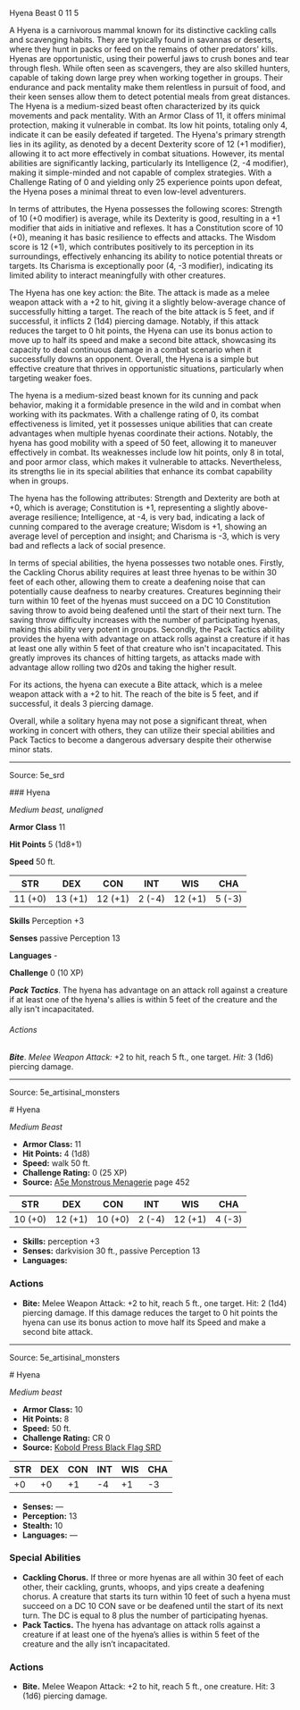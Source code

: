 <MonsterName/>Hyena</MonsterName>
<CreatureType/>Beast</CreatureType>
<CR/>0</CR>
<AC/>11</AC>
<HP/>5</HP>
<summary>A Hyena is a carnivorous mammal known for its distinctive cackling calls and scavenging habits. They are typically found in savannas or deserts, where they hunt in packs or feed on the remains of other predators' kills. Hyenas are opportunistic, using their powerful jaws to crush bones and tear through flesh. While often seen as scavengers, they are also skilled hunters, capable of taking down large prey when working together in groups. Their endurance and pack mentality make them relentless in pursuit of food, and their keen senses allow them to detect potential meals from great distances.</summary>

<summary>The Hyena is a medium-sized beast often characterized by its quick movements and pack mentality. With an Armor Class of 11, it offers minimal protection, making it vulnerable in combat. Its low hit points, totaling only 4, indicate it can be easily defeated if targeted. The Hyena's primary strength lies in its agility, as denoted by a decent Dexterity score of 12 (+1 modifier), allowing it to act more effectively in combat situations. However, its mental abilities are significantly lacking, particularly its Intelligence (2, -4 modifier), making it simple-minded and not capable of complex strategies. With a Challenge Rating of 0 and yielding only 25 experience points upon defeat, the Hyena poses a minimal threat to even low-level adventurers.</summary>

<detail>

In terms of attributes, the Hyena possesses the following scores: Strength of 10 (+0 modifier) is average, while its Dexterity is good, resulting in a +1 modifier that aids in initiative and reflexes. It has a Constitution score of 10 (+0), meaning it has basic resilience to effects and attacks. The Wisdom score is 12 (+1), which contributes positively to its perception in its surroundings, effectively enhancing its ability to notice potential threats or targets. Its Charisma is exceptionally poor (4, -3 modifier), indicating its limited ability to interact meaningfully with other creatures.

The Hyena has one key action: the Bite. The attack is made as a melee weapon attack with a +2 to hit, giving it a slightly below-average chance of successfully hitting a target. The reach of the bite attack is 5 feet, and if successful, it inflicts 2 (1d4) piercing damage. Notably, if this attack reduces the target to 0 hit points, the Hyena can use its bonus action to move up to half its speed and make a second bite attack, showcasing its capacity to deal continuous damage in a combat scenario when it successfully downs an opponent. Overall, the Hyena is a simple but effective creature that thrives in opportunistic situations, particularly when targeting weaker foes.

The hyena is a medium-sized beast known for its cunning and pack behavior, making it a formidable presence in the wild and in combat when working with its packmates. With a challenge rating of 0, its combat effectiveness is limited, yet it possesses unique abilities that can create advantages when multiple hyenas coordinate their actions. Notably, the hyena has good mobility with a speed of 50 feet, allowing it to maneuver effectively in combat. Its weaknesses include low hit points, only 8 in total, and poor armor class, which makes it vulnerable to attacks. Nevertheless, its strengths lie in its special abilities that enhance its combat capability when in groups.

The hyena has the following attributes: Strength and Dexterity are both at +0, which is average; Constitution is +1, representing a slightly above-average resilience; Intelligence, at -4, is very bad, indicating a lack of cunning compared to the average creature; Wisdom is +1, showing an average level of perception and insight; and Charisma is -3, which is very bad and reflects a lack of social presence. 

In terms of special abilities, the hyena possesses two notable ones. Firstly, the Cackling Chorus ability requires at least three hyenas to be within 30 feet of each other, allowing them to create a deafening noise that can potentially cause deafness to nearby creatures. Creatures beginning their turn within 10 feet of the hyenas must succeed on a DC 10 Constitution saving throw to avoid being deafened until the start of their next turn. The saving throw difficulty increases with the number of participating hyenas, making this ability very potent in groups. Secondly, the Pack Tactics ability provides the hyena with advantage on attack rolls against a creature if it has at least one ally within 5 feet of that creature who isn't incapacitated. This greatly improves its chances of hitting targets, as attacks made with advantage allow rolling two d20s and taking the higher result.

For its actions, the hyena can execute a Bite attack, which is a melee weapon attack with a +2 to hit. The reach of the bite is 5 feet, and if successful, it deals 3 piercing damage. 

Overall, while a solitary hyena may not pose a significant threat, when working in concert with others, they can utilize their special abilities and Pack Tactics to become a dangerous adversary despite their otherwise minor stats.</detail>



---

Source: 5e_srd

<statblock>
### Hyena

*Medium beast, unaligned*

**Armor Class** 11

**Hit Points** 5 (1d8+1)

**Speed** 50 ft.

| STR     | DEX     | CON     | INT    | WIS     | CHA    |
|---------|---------|---------|--------|---------|--------|
| 11 (+0) | 13 (+1) | 12 (+1) | 2 (-4) | 12 (+1) | 5 (-3) |

**Skills** Perception +3

**Senses** passive Perception 13

**Languages** -

**Challenge** 0 (10 XP)

***Pack Tactics***. The hyena has advantage on an attack roll against a creature if at least one of the hyena's allies is within 5 feet of the creature and the ally isn't incapacitated.

###### Actions

***Bite***. *Melee Weapon Attack:* +2 to hit, reach 5 ft., one target. *Hit:* 3 (1d6) piercing damage.</statblock>




---

Source: 5e_artisinal_monsters

<statblock>
# Hyena

*Medium* *Beast*

- **Armor Class:** 11
- **Hit Points:** 4 (1d8)
- **Speed:** walk 50 ft.
- **Challenge Rating:** 0 (25 XP)
- **Source:** [A5e Monstrous Menagerie](https://enpublishingrpg.com/products/level-up-monstrous-menagerie-a5e) page 452

| STR | DEX | CON | INT | WIS | CHA |
| --- | --- | --- | --- | --- | --- |
| 10 (+0) | 12 (+1) | 10 (+0) | 2 (-4) | 12 (+1) | 4 (-3) |

- **Skills:** perception +3
- **Senses:** darkvision 30 ft., passive Perception 13
- **Languages:** 

### Actions

- **Bite:** Melee Weapon Attack: +2 to hit, reach 5 ft., one target. Hit: 2 (1d4) piercing damage. If this damage reduces the target to 0 hit points  the hyena can use its bonus action to move half its Speed and make a second bite attack.


</statblock>




---

Source: 5e_artisinal_monsters

<statblock>
# Hyena

*Medium beast*

- **Armor Class:** 10
- **Hit Points:** 8
- **Speed:** 50 ft.
- **Challenge Rating:** CR 0
- **Source:** [Kobold Press Black Flag SRD](https://koboldpress.com/black-flag-roleplaying/)

| STR | DEX | CON | INT | WIS | CHA |
| --- | --- | --- | --- | --- | --- |
| +0 | +0 | +1 | -4 | +1 | -3 |

- **Senses:** —
- **Perception:** 13
- **Stealth:** 10
- **Languages:** —

### Special Abilities

- **Cackling Chorus.** If three or more hyenas are all within 30 feet of each other, their cackling, grunts, whoops, and yips create a deafening chorus. A creature that starts its turn within 10 feet of such a hyena must succeed on a DC 10 CON save or be deafened until the start of its next turn. The DC is equal to 8 plus the number of participating hyenas.
- **Pack Tactics.** The hyena has advantage on attack rolls against a creature if at least one of the hyena’s allies is within 5 feet of the creature and the ally isn’t incapacitated.

### Actions

- **Bite.** Melee Weapon Attack: +2 to hit, reach 5 ft., one creature. Hit: 3 (1d6) piercing damage.

</statblock>


